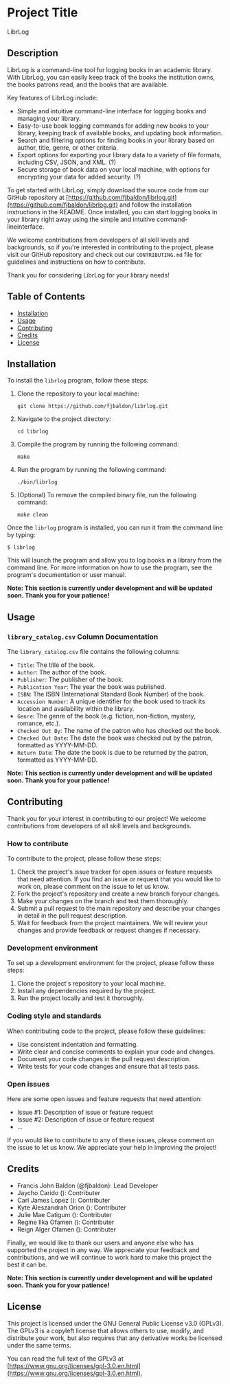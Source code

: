 # Project Title

LibrLog

## Description

LibrLog is a command-line tool for logging books in an academic library. With LibrLog, you can easily keep track of the books the institution owns, the books patrons read, and the books that are available.

Key features of LibrLog include:

- Simple and intuitive command-line interface for logging books and managing your library.
- Easy-to-use book logging commands for adding new books to your library, keeping track of available books, and updating book information.
- Search and filtering options for finding books in your library based on author, title, genre, or other criteria.
- Export options for exporting your library data to a variety of file formats, including CSV, JSON, and XML. (?)
- Secure storage of book data on your local machine, with options for encrypting your data for added security. (?)

To get started with LibrLog, simply download the source code from our GitHub repository at [https://github.com/fjbaldon/librlog.git](https://github.com/fjbaldon/librlog.git) and follow the installation instructions in the README. Once installed, you can start logging books in your library right away using the simple and intuitive command-lineinterface.

We welcome contributions from developers of all skill levels and backgrounds, so if you're interested in contributing to the project, please visit our GitHub repository and check out our `CONTRIBUTING.md` file for guidelines and instructions on how to contribute.

Thank you for considering LibrLog for your library needs!

## Table of Contents

- [Installation](#installation)
- [Usage](#usage)
- [Contributing](#contributing)
- [Credits](#credits)
- [License](#license)

## Installation

To install the `librlog` program, follow these steps:

1. Clone the repository to your local machine:
   ```
   git clone https://github.com/fjbaldon/librlog.git
   ```
2. Navigate to the project directory:
   ```
   cd librlog
   ```
3. Compile the program by running the following command:
   ```
   make
   ```
4. Run the program by running the following command:
   ```
   ./bin/librlog
   ```
5. (Optional) To remove the compiled binary file, run the following command:
   ```
   make clean
   ```
Once the `librlog` program is installed, you can run it from the command line by typing:

```
$ librlog
```

This will launch the program and allow you to log books in a library from the command line. For more information on how to use the program, see the program's documentation or user manual.

**Note: This section is currently under development and will be updated soon. Thank you for your patience!**

## Usage

### `library_catalog.csv` Column Documentation

The `library_catalog.csv` file contains the following columns:

- `Title`: The title of the book.
- `Author`: The author of the book.
- `Publisher`: The publisher of the book.
- `Publication Year`: The year the book was published.
- `ISBN`: The ISBN (International Standard Book Number) of the book.
- `Accession Number`: A unique identifier for the book used to track its location and availability within the library.
- `Genre`: The genre of the book (e.g. fiction, non-fiction, mystery, romance, etc.).
- `Checked Out By`: The name of the patron who has checked out the book.
- `Checked Out Date`: The date the book was checked out by the patron, formatted as YYYY-MM-DD.
- `Return Date`: The date the book is due to be returned by the patron, formatted as YYYY-MM-DD.

**Note: This section is currently under development and will be updated soon. Thank you for your patience!**

## Contributing

Thank you for your interest in contributing to our project! We welcome contributions from developers of all skill levels and backgrounds.

### How to contribute

To contribute to the project, please follow these steps:

1. Check the project's issue tracker for open issues or feature requests that need attention. If you find an issue or request that you would like to work on, please comment on the issue to let us know.
2. Fork the project's repository and create a new branch foryour changes.
3. Make your changes on the branch and test them thoroughly.
4. Submit a pull request to the main repository and describe your changes in detail in the pull request description.
5. Wait for feedback from the project maintainers. We will review your changes and provide feedback or request changes if necessary.

### Development environment

To set up a development environment for the project, please follow these steps:

1. Clone the project's repository to your local machine.
2. Install any dependencies required by the project.
3. Run the project locally and test it thoroughly.

### Coding style and standards

When contributing code to the project, please follow these guidelines:

- Use consistent indentation and formatting.
- Write clear and concise comments to explain your code and changes.
- Document your code changes in the pull request description.
- Write tests for your code changes and ensure that all tests pass.

### Open issues

Here are some open issues and feature requests that need attention:

- Issue #1: Description of issue or feature request
- Issue #2: Description of issue or feature request
- ...

If you would like to contribute to any of these issues, please comment on the issue to let us know. We appreciate your help in improving the project!

## Credits

- Francis John Baldon    (@fjbaldon): Lead Developer
- Jaycho Carido          (): Contributer
- Carl James Lopez       (): Contributer
- Kyte Aleszandrah Orion (): Contributer
- Julie Mae Catigum      (): Contributer
- Regine Ilka Ofamen     (): Contributer
- Reign Alger Ofamen     (): Contributer

Finally, we would like to thank our users and anyone else who has supported the project in any way. We appreciate your feedback and contributions, and we will continue to work hard to make this project the best it can be.

**Note: This section is currently under development and will be updated soon. Thank you for your patience!**

## License

This project is licensed under the GNU General Public License v3.0 (GPLv3). The GPLv3 is a copyleft license that allows others to use, modify, and distribute your work, but also requires that any derivative works be licensed under the same terms.

You can read the full text of the GPLv3 at [https://www.gnu.org/licenses/gpl-3.0.en.html](https://www.gnu.org/licenses/gpl-3.0.en.html).

